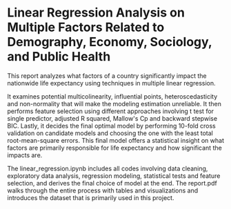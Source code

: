 # Linear Regression Analysis on Multiple Factors Related to Demography, Economy, Sociology, and Public Health

This report analyzes what factors of a country significantly impact the nationwide life expectancy using techniques in multiple linear regression.

It examines potential multicolinearity, influential points, heteroscedasticity and non-normality that will make the modeling estimation unreliable. It then
performs feature selection using different approaches involving t test for single predictor, adjusted R squared, Mallow's Cp and backward stepwise BIC.
Lastly, it decides the final optimal model by performing 10-fold cross validation on candidate models and choosing the one with the least total
root-mean-square errors. This final model offers a statistical insight on what factors are primarily responsible for life expectancy and how significant
the impacts are.

The linear_regression.ipynb includes all codes involving data cleaning, exploratory data analysis, regression modeling, statistical tests and feature selection,
and derives the final choice of model at the end. The report.pdf walks through the entire process with tables and visualizations and introduces the dataset that is primarily used in this project. 

